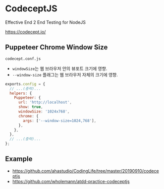 # CodeceptJS

Effective End 2 End Testing for NodeJS

<https://codecept.io/>

## Puppeteer Chrome Window Size

`codecept.conf.js`

- `windowSize`는 웹 브라우저 안의 뷰포트 크기에 영향.
- `--window-size` 플래그는 웹 브라우저 자체의 크기에 영향.

```javascript
exports.config = {
  // ...(중략)...
  helpers: {
    Puppeteer: {
      url: 'http://localhost',
      show: true,
      windowSize: '1024x768',
      chrome: {
        args: ['--window-size=1024,768'],
      },
    },
  },
  // ...(중략)...
};
```

## Example

- <https://github.com/ahastudio/CodingLife/tree/master/20190910/codeceptjs>
- <https://github.com/wholemann/atdd-practice-codeceptjs>
